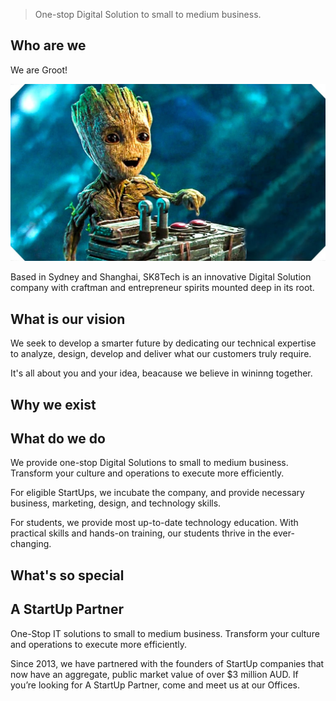 
> One-stop Digital Solution to small to medium business.

## Who are we

We are Groot! 

![](/assets/maxresdefault.jpg)

Based in Sydney and Shanghai, SK8Tech is an innovative Digital Solution company with craftman and entrepreneur spirits mounted deep in its root.

## What is our vision

We seek to develop a smarter future by dedicating our technical expertise to analyze, design, develop and deliver what our customers truly require. 

It's all about you and your idea, beacause we believe in wininng together.

## Why we exist

## What do we do

We provide one-stop Digital Solutions to small to medium business. Transform your culture and operations to execute more efficiently.

For eligible StartUps, we incubate the company, and provide necessary business, marketing, design, and technology skills.

For students, we provide most up-to-date technology education. With practical skills and hands-on training, our students thrive in the ever-changing.

## What's so special

## A StartUp Partner

One-Stop IT solutions to small to medium business. Transform your culture and operations to execute more efficiently.

Since 2013, we have partnered with the founders of StartUp companies that now have an aggregate, public market value of over $3 million AUD. If you’re looking for A StartUp Partner, come and meet us at our Offices.